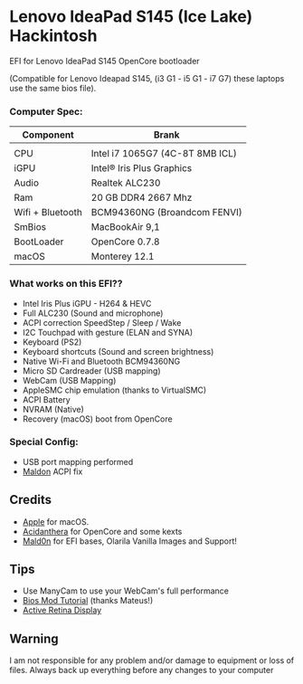 # Lenovo IdeaPad S145 (Ice Lake) Hackintosh


EFI for Lenovo IdeaPad S145 OpenCore bootloader

(Compatible for Lenovo Ideapad S145, (i3 G1 - i5 G1 - i7 G7) these laptops use the same bios file).

### Computer Spec:


| Component        | Brank                              |
| ---------------- | ---------------------------------- |
|                                                       |
| CPU              | Intel i7 1065G7 (4C-8T 8MB ICL)    |
| iGPU             | Intel® Iris Plus Graphics          |
| Audio            | Realtek ALC230                     |
| Ram              | 20 GB DDR4 2667 Mhz                |
| Wifi + Bluetooth | BCM94360NG (Broandcom FENVI)       |
| SmBios           | MacBookAir 9,1                     |
| BootLoader       | OpenCore 0.7.8                     |
| macOS            | Monterey 12.1                      |


### What works on this EFI??

- Intel Iris Plus iGPU - H264 & HEVC
- Full ALC230 (Sound and microphone)
- ACPI correction SpeedStep / Sleep / Wake
- I2C Touchpad with gesture (ELAN and SYNA)
- Keyboard (PS2)
- Keyboard shortcuts (Sound and screen brightness)
- Native Wi-Fi and Bluetooth BCM94360NG
- Micro SD Cardreader (USB mapping)
- WebCam (USB Mapping)
- AppleSMC chip emulation (thanks to VirtualSMC)
- ACPI Battery
- NVRAM (Native)
- Recovery (macOS) boot from OpenCore


### Special Config:

- USB port mapping performed
- [Maldon](olarila.com) ACPI fix

## Credits

- [Apple](https://apple.com/osx) for macOS.
- [Acidanthera](https://github.com/acidanthera) for OpenCore and some kexts
- [Mald0n](https://www.olarila.com/topic/9918-olarila-hackintosh-hackbook-lenovo-ideapad-s145-10th-gen-catalina-big-sur-monterey-full-dsdt-patches-clover-and-opencore) for EFI bases, Olarila Vanilla Images and Support!

## Tips

- Use ManyCam to use your WebCam's full performance
- [Bios Mod Tutorial](https://www.youtube.com/watch?v=i5AYuSpQNYY&t=0s) (thanks Mateus!)
- [Active Retina Display](https://www.youtube.com/watch?v=_fNvIfPxOEA&t=0s)

## Warning

I am not responsible for any problem and/or damage to equipment or loss of files. Always back up everything before any changes to your computer
